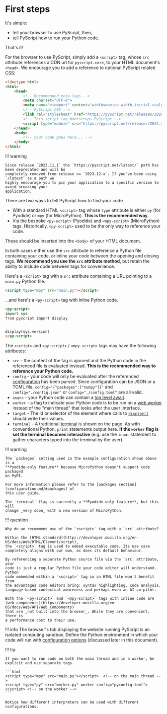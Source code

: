 # First steps

It's simple:

* tell your browser to use PyScript, then,
* tell PyScript how to run your Python code.

That's it!

For the browser to use PyScript, simply add a `<script>` tag, whose `src`
attribute references a CDN url for `pyscript.core`, to your HTML document's
`<head>`. We encourage you to add a reference to optional PyScript related
CSS:

```html title="Reference PyScript in your HTML"
<!doctype html>
<html>
    <head>
        <!-- Recommended meta tags -->
        <meta charset="UTF-8">
        <meta name="viewport" content="width=device-width,initial-scale=1.0">
        <!-- PyScript CSS -->
        <link rel="stylesheet" href="https://pyscript.net/releases/2024.3.1/core.css">
        <!-- This script tag bootstraps PyScript -->
        <script type="module" src="https://pyscript.net/releases/2024.3.1/core.js"></script>
    </head>
    <body>
        <!-- your code goes here... -->
    </body>
</html>
```

!!! warning

    Since release `2023.11.1` the `https://pyscript.net/latest/` path has been deprecated and will be
    completely removed from release >= `2023.12.x`. If you've been using `/latest` as a path we
    highly encourage you to pin your application to a specific version to avoid breaking your
    application.

There are two ways to tell PyScript how to find your code.

* With a standard HTML `<script>` tag whose `type` attribute is either `py`
  (for Pyodide) or `mpy` (for MicroPython). **This is the recommended way**.
* Via the bespoke `<py-script>` (Pyodide) and `<mpy-script>` (MicroPython)
  tags. Historically, `<py-script>` used to be the only way to reference your
  code.

These should be inserted into the `<body>` of your HTML document.

In both cases either use the `src` attribute to reference a Python
file containing your code, or inline your code between the opening and closing
tags. **We recommend you use the `src` attribute method**, but retain the
ability to include code between tags for convenience.

Here's a `<script>` tag with a `src` attribute containing a URL
pointing to a `main.py` Python file.

```html title="A &lt;script&gt; tag with a source file"
<script type="mpy" src="main.py"></script>
```

...and here's a `<py-script>` tag with inline Python code.

```html title="A &lt;py-script&gt; tag with inline code"
<py-script>
import sys
from pyscript import display


display(sys.version)
</py-script>
```

The `<script>` and `<py-script>` / `<mpy-script>` tags may have the following
attributes:

* `src` - the content of the tag is ignored and the Python code in the
  referenced file is evaluated instead. **This is the recommended way to
  reference your Python code.**
* `config` - your code will only be evaluated after the referenced
  [configuration](configuration.md) has been parsed. Since configuration can be
  JSON or a TOML file,
  `config='{"packages":["numpy"]}'` and `config="./config.json"` or
  `config="./config.toml"` are all valid.
* `async` - your Python code can contain a
  [top level await](https://developer.mozilla.org/en-US/docs/Web/JavaScript/Reference/Operators/await#top_level_await).
* `worker` - a flag to indicate your Python code is to be run on a
  [web worker](workers.md) instead of the "main thread" that looks after the user
  interface.
* `target` - The id or selector of the element where calls to
  [`display()`](builtins.md/#pyscriptdisplay) should write their values. 
* `terminal` - A traditional [terminal](terminal.md) is shown on the page.
  As with conventional Python, `print` statements output here. **If the
  `worker` flag is set the terminal becomes interactive** (e.g. use 
  the `input` statement to gather characters typed into the terminal by the
  user).

!!! warning

    The `packages` setting used in the example configuration shown above is a
    **Pyodide-only feature** because MicroPython doesn't support code packaged
    on PyPI.

    For more information please refer to the [packages section](configuration.md/#packages) of
    this user guide.

    The `terminal` flag is currently a **Pyodide-only feature**, but this will
    change _very soon_ with a new version of MicroPython.

!!! question

    Why do we recommend use of the `<script>` tag with a `src` attribute?

    Within the [HTML standard](https://developer.mozilla.org/en-US/docs/Web/HTML/Element/script),
    the `<script>` tag is used to embed executable code. Its use case
    completely aligns with our own, as does its default behaviour.

    By referencing a separate Python source file via the `src` attribute, your
    code is just a regular Python file your code editor will understand. Python
    code embedded within a `<script>` tag in an HTML file won't benefit from
    the advantages code editors bring: syntax highlighting, code analysis,
    language-based contextual awareness and perhaps even an AI co-pilot.

    Both the `<py-script>` and `<mpy-script>` tags with inline code are
    [web components](https://developer.mozilla.org/en-US/docs/Web/API/Web_Components)
    that are _not built into the browser_. While they are convenient, there is
    a performance cost to their use.

!!! info
    The browser's tab displaying the website running PyScript is an isolated
    computing sandbox. Define the Python environment in which your code will
    run with [configuration options](configuration.md) (discussed later in this
    document).

!!! tip 

    If you want to run code on both the main thread and in a worker, be
    explicit and use separate tags.

    ```html
    <script type="mpy" src="main.py"></script>  <!-- on the main thread -->
    <script type="py" src="worker.py" worker config="pyconfig.toml"></script> <!-- on the worker -->
    ```

    Notice how different interpreters can be used with different
    configurations.


